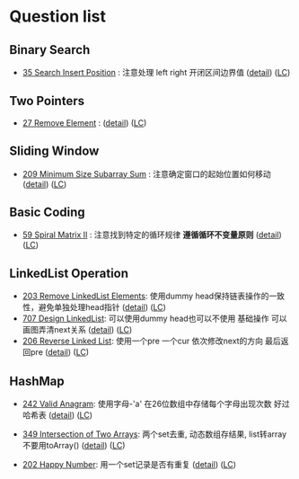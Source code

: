 # Question list

## Binary Search

- [35 Search Insert Position](./Array/35_search_insert_position.java) : 注意处理 left right 开闭区间边界值 ([detail](https://mp.weixin.qq.com/s/fCf5QbPDtE6SSlZ1yh_q8Q)) ([LC](https://leetcode.com/problems/search-insert-position/))

## Two Pointers

- [27 Remove Element](./Array/27_remove_element.java) : ([detail](https://mp.weixin.qq.com/s/wj0T-Xs88_FHJFwayElQlA)) ([LC](https://leetcode.com/problems/remove-element/))

## Sliding Window

- [209 Minimum Size Subarray Sum](./Array/209_minimum_size_subarray_sum.java) : 注意确定窗口的起始位置如何移动 ([detail](https://mp.weixin.qq.com/s/UrZynlqi4QpyLlLhBPglyg)) ([LC](https://leetcode.com/problems/minimum-size-subarray-sum/))

## Basic Coding

- [59 Spiral Matrix II](./Array/59_spiral_matrix_2.java) : 注意找到特定的循环规律 **遵循循环不变量原则** ([detail](https://mp.weixin.qq.com/s/KTPhaeqxbMK9CxHUUgFDmg)) ([LC](https://leetcode.com/problems/spiral-matrix-ii/))

## LinkedList Operation

- [203 Remove LinkedList Elements](./LinkedList/203_remove_LinkedList_elements.java): 使用dummy head保持链表操作的一致性，避免单独处理head指针 ([detail](https://mp.weixin.qq.com/s/slM1CH5Ew9XzK93YOQYSjA)) ([LC](https://leetcode.com/problems/remove-linked-list-elements/))
- [707 Design LinkedList](./LinkedList/707_design_LinkedList.java): 可以使用dummy head也可以不使用 基础操作 可以画图弄清next关系 ([detail](https://mp.weixin.qq.com/s/Cf95Lc6brKL4g2j8YyF3Mg)) ([LC](https://leetcode.com/problems/design-linked-list/))
- [206 Reverse Linked List](./LinkedList/206_reverse_LinkedList.java): 使用一个pre 一个cur 依次修改next的方向 最后返回pre ([detail](https://mp.weixin.qq.com/s/pnvVP-0ZM7epB8y3w_Njwg)) ([LC](https://leetcode.com/problems/reverse-linked-list/))

## HashMap

- [242 Valid Anagram](./HashMap/242_valid_anagram.java): 使用字母-'a' 在26位数组中存储每个字母出现次数 好过哈希表 ([detail](https://mp.weixin.qq.com/s/vM6OszkM6L1Mx2Ralm9Dig)) ([LC](https://leetcode.com/problems/valid-anagram/))

- [349 Intersection of Two Arrays](./HashMap/349_intersection_of_two_arrays.java): 两个set去重, 动态数组存结果, list转array不要用toArray() ([detail](https://mp.weixin.qq.com/s/N9iqAchXreSVW7zXUS4BVA)) ([LC](https://leetcode.com/problems/intersection-of-two-arrays/))
- [202 Happy Number](./HashMap/202_happy_number.java): 用一个set记录是否有重复 ([detail](https://mp.weixin.qq.com/s/G4Q2Zfpfe706gLK7HpZHpA)) ([LC](https://leetcode.com/problems/happy-number/))

